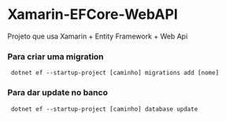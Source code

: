 # Xamarin-EFCore-WebAPI

Projeto que usa Xamarin + Entity Framework + Web Api


### Para criar uma migration

```
 dotnet ef --startup-project [caminho] migrations add [nome] 
````

### Para dar update no banco

```
 dotnet ef --startup-project [caminho] database update
````